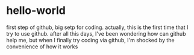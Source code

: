 # hello-world
first step of github, big setp for coding.
actually, this is the first time that I try to use github.
after all this days, I've been wondering how can github help me, but when I finally try coding via github, I'm shocked by the convenience of how it works
